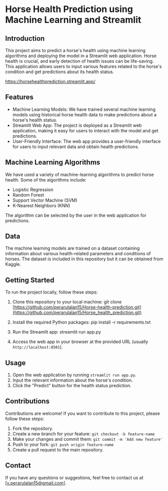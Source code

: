 # Horse Health Prediction using Machine Learning and Streamlit

## Introduction

This project aims to predict a horse's health using machine learning algorithms and deploying the model in a Streamlit web application. Horse health is crucial, and early detection of health issues can be life-saving. This application allows users to input various features related to the horse's condition and get predictions about its health status.

https://horsehealthprediction.streamlit.app/

## Features

- Machine Learning Models: We have trained several machine learning models using historical horse health data to make predictions about a horse's health status.
- Streamlit Web App: The project is deployed as a Streamlit web application, making it easy for users to interact with the model and get predictions.
- User-Friendly Interface: The web app provides a user-friendly interface for users to input relevant data and obtain health predictions.

## Machine Learning Algorithms

We have used a variety of machine-learning algorithms to predict horse health. Some of the algorithms include:

- Logistic Regression
- Random Forest
- Support Vector Machine (SVM)
- K-Nearest Neighbors (KNN)

The algorithm can be selected by the user in the web application for predictions.

## Data

The machine learning models are trained on a dataset containing information about various health-related parameters and conditions of horses. The dataset is included in this repository but it can be obtained from Kaggle.

## Getting Started

To run the project locally, follow these steps:

1. Clone this repository to your local machine:
git clone [https://github.com/perarulalan15/Horse-health-prediction.git](https://github.com/perarulalan15/Horse_health_prediction.git)

2. Install the required Python packages:
pip install -r requirements.txt

3. Run the Streamlit app:
streamlit run app.py

4. Access the web app in your browser at the provided URL (usually `http://localhost:8501`).

## Usage

1. Open the web application by running `streamlit run app.py`.
2. Input the relevant information about the horse's condition.
3. Click the "Predict" button for the health status prediction.

## Contributions

Contributions are welcome! If you want to contribute to this project, please follow these steps:

1. Fork the repository.
2. Create a new branch for your feature: `git checkout -b feature-name`
3. Make your changes and commit them: `git commit -m 'Add new feature'`
4. Push to your fork: `git push origin feature-name`
5. Create a pull request to the main repository.

## Contact

If you have any questions or suggestions, feel free to contact us at [v.perarulalan15@gmail.com].
